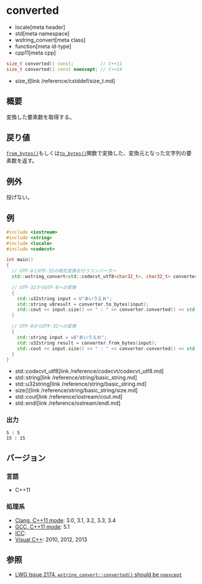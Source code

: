# converted
* locale[meta header]
* std[meta namespace]
* wstring_convert[meta class]
* function[meta id-type]
* cpp11[meta cpp]

```cpp
size_t converted() const;          // C++11
size_t converted() const noexcept; // C++14
```
* size_t[link /reference/cstddef/size_t.md]

## 概要
変換した要素数を取得する。


## 戻り値
[`from_bytes()`](from_bytes.md)もしくは[`to_bytes()`](to_bytes.md)関数で変換した、変換元となった文字列の要素数を返す。


## 例外
投げない。


## 例
```cpp example
#include <iostream>
#include <string>
#include <locale>
#include <codecvt>

int main()
{
  // UTF-8とUTF-32の相互変換を行うコンバーター
  std::wstring_convert<std::codecvt_utf8<char32_t>, char32_t> converter;

  // UTF-32からUTF-8への変換
  {
    std::u32string input = U"あいうえお";
    std::string u8result = converter.to_bytes(input);
    std::cout << input.size() << " : " << converter.converted() << std::endl;
  }

  // UTF-8からUTF-32への変換
  {
    std::string input = u8"あいうえお";
    std::u32string result = converter.from_bytes(input);
    std::cout << input.size() << " : " << converter.converted() << std::endl;
  }
}
```
* std::codecvt_utf8[link /reference/codecvt/codecvt_utf8.md]
* std::string[link /reference/string/basic_string.md]
* std::u32string[link /reference/string/basic_string.md]
* size()[link /reference/string/basic_string/size.md]
* std::cout[link /reference/iostream/cout.md]
* std::endl[link /reference/ostream/endl.md]

### 出力
```
5 : 5
15 : 15
```


## バージョン
### 言語
- C++11

### 処理系
- [Clang, C++11 mode](/implementation.md#clang): 3.0, 3.1, 3.2, 3.3, 3.4
- [GCC, C++11 mode](/implementation.md#gcc): 5.1
- [ICC](/implementation.md#icc):
- [Visual C++](/implementation.md#visual_cpp): 2010, 2012, 2013


## 参照
- [LWG Issue 2174. `wstring_convert::converted()` should be `noexcept`](http://www.open-std.org/jtc1/sc22/wg21/docs/lwg-defects.html#2174)

